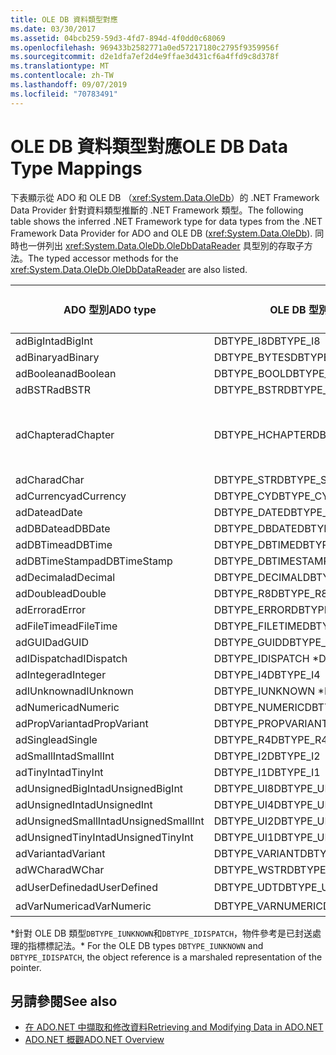 ```yaml
---
title: OLE DB 資料類型對應
ms.date: 03/30/2017
ms.assetid: 04bcb259-59d3-4fd7-894d-4f0dd0c68069
ms.openlocfilehash: 969433b2582771a0ed57217180c2795f9359956f
ms.sourcegitcommit: d2e1dfa7ef2d4e9ffae3d431cf6a4ffd9c8d378f
ms.translationtype: MT
ms.contentlocale: zh-TW
ms.lasthandoff: 09/07/2019
ms.locfileid: "70783491"
---
```

# <a name="ole-db-data-type-mappings"></a><span data-ttu-id="5833b-102">OLE DB 資料類型對應</span><span class="sxs-lookup"><span data-stu-id="5833b-102">OLE DB Data Type Mappings</span></span>
<span data-ttu-id="5833b-103">下表顯示從 ADO 和 OLE DB （<xref:System.Data.OleDb>）的 .NET Framework Data Provider 針對資料類型推斷的 .NET Framework 類型。</span><span class="sxs-lookup"><span data-stu-id="5833b-103">The following table shows the inferred .NET Framework type for data types from the .NET Framework Data Provider for ADO and OLE DB (<xref:System.Data.OleDb>).</span></span> <span data-ttu-id="5833b-104">同時也一併列出 <xref:System.Data.OleDb.OleDbDataReader> 具型別的存取子方法。</span><span class="sxs-lookup"><span data-stu-id="5833b-104">The typed accessor methods for the <xref:System.Data.OleDb.OleDbDataReader> are also listed.</span></span>  
  
|<span data-ttu-id="5833b-105">ADO 型別</span><span class="sxs-lookup"><span data-stu-id="5833b-105">ADO type</span></span>|<span data-ttu-id="5833b-106">OLE DB 型別</span><span class="sxs-lookup"><span data-stu-id="5833b-106">OLE DB type</span></span>|<span data-ttu-id="5833b-107">.NET Framework 類型</span><span class="sxs-lookup"><span data-stu-id="5833b-107">.NET Framework type</span></span>|<span data-ttu-id="5833b-108">.NET Framework 具類型存取子</span><span class="sxs-lookup"><span data-stu-id="5833b-108">.NET Framework typed accessor</span></span>|  
|--------------|-----------------|----------------------------------------------------------------------|--------------------------------------------------------------------------------|  
|<span data-ttu-id="5833b-109">adBigInt</span><span class="sxs-lookup"><span data-stu-id="5833b-109">adBigInt</span></span>|<span data-ttu-id="5833b-110">DBTYPE_I8</span><span class="sxs-lookup"><span data-stu-id="5833b-110">DBTYPE_I8</span></span>|<span data-ttu-id="5833b-111">Int64</span><span class="sxs-lookup"><span data-stu-id="5833b-111">Int64</span></span>|<span data-ttu-id="5833b-112">GetInt64()</span><span class="sxs-lookup"><span data-stu-id="5833b-112">GetInt64()</span></span>|  
|<span data-ttu-id="5833b-113">adBinary</span><span class="sxs-lookup"><span data-stu-id="5833b-113">adBinary</span></span>|<span data-ttu-id="5833b-114">DBTYPE_BYTES</span><span class="sxs-lookup"><span data-stu-id="5833b-114">DBTYPE_BYTES</span></span>|<span data-ttu-id="5833b-115">Byte[]</span><span class="sxs-lookup"><span data-stu-id="5833b-115">Byte[]</span></span>|<span data-ttu-id="5833b-116">GetBytes()</span><span class="sxs-lookup"><span data-stu-id="5833b-116">GetBytes()</span></span>|  
|<span data-ttu-id="5833b-117">adBoolean</span><span class="sxs-lookup"><span data-stu-id="5833b-117">adBoolean</span></span>|<span data-ttu-id="5833b-118">DBTYPE_BOOL</span><span class="sxs-lookup"><span data-stu-id="5833b-118">DBTYPE_BOOL</span></span>|<span data-ttu-id="5833b-119">Boolean</span><span class="sxs-lookup"><span data-stu-id="5833b-119">Boolean</span></span>|<span data-ttu-id="5833b-120">GetBoolean()</span><span class="sxs-lookup"><span data-stu-id="5833b-120">GetBoolean()</span></span>|  
|<span data-ttu-id="5833b-121">adBSTR</span><span class="sxs-lookup"><span data-stu-id="5833b-121">adBSTR</span></span>|<span data-ttu-id="5833b-122">DBTYPE_BSTR</span><span class="sxs-lookup"><span data-stu-id="5833b-122">DBTYPE_BSTR</span></span>|<span data-ttu-id="5833b-123">String</span><span class="sxs-lookup"><span data-stu-id="5833b-123">String</span></span>|<span data-ttu-id="5833b-124">GetString()</span><span class="sxs-lookup"><span data-stu-id="5833b-124">GetString()</span></span>|  
|<span data-ttu-id="5833b-125">adChapter</span><span class="sxs-lookup"><span data-stu-id="5833b-125">adChapter</span></span>|<span data-ttu-id="5833b-126">DBTYPE_HCHAPTER</span><span class="sxs-lookup"><span data-stu-id="5833b-126">DBTYPE_HCHAPTER</span></span>|<span data-ttu-id="5833b-127">透過 `DataReader` 支援。</span><span class="sxs-lookup"><span data-stu-id="5833b-127">Supported through the `DataReader`.</span></span> <span data-ttu-id="5833b-128">請參閱[使用 DataReader 來抓取資料](retrieving-data-using-a-datareader.md)。</span><span class="sxs-lookup"><span data-stu-id="5833b-128">See [Retrieving Data Using a DataReader](retrieving-data-using-a-datareader.md).</span></span>|<span data-ttu-id="5833b-129">GetValue()</span><span class="sxs-lookup"><span data-stu-id="5833b-129">GetValue()</span></span>|  
|<span data-ttu-id="5833b-130">adChar</span><span class="sxs-lookup"><span data-stu-id="5833b-130">adChar</span></span>|<span data-ttu-id="5833b-131">DBTYPE_STR</span><span class="sxs-lookup"><span data-stu-id="5833b-131">DBTYPE_STR</span></span>|<span data-ttu-id="5833b-132">String</span><span class="sxs-lookup"><span data-stu-id="5833b-132">String</span></span>|<span data-ttu-id="5833b-133">GetString()</span><span class="sxs-lookup"><span data-stu-id="5833b-133">GetString()</span></span>|  
|<span data-ttu-id="5833b-134">adCurrency</span><span class="sxs-lookup"><span data-stu-id="5833b-134">adCurrency</span></span>|<span data-ttu-id="5833b-135">DBTYPE_CY</span><span class="sxs-lookup"><span data-stu-id="5833b-135">DBTYPE_CY</span></span>|<span data-ttu-id="5833b-136">Decimal</span><span class="sxs-lookup"><span data-stu-id="5833b-136">Decimal</span></span>|<span data-ttu-id="5833b-137">GetDecimal()</span><span class="sxs-lookup"><span data-stu-id="5833b-137">GetDecimal()</span></span>|  
|<span data-ttu-id="5833b-138">adDate</span><span class="sxs-lookup"><span data-stu-id="5833b-138">adDate</span></span>|<span data-ttu-id="5833b-139">DBTYPE_DATE</span><span class="sxs-lookup"><span data-stu-id="5833b-139">DBTYPE_DATE</span></span>|<span data-ttu-id="5833b-140">DateTime</span><span class="sxs-lookup"><span data-stu-id="5833b-140">DateTime</span></span>|<span data-ttu-id="5833b-141">GetDateTime()</span><span class="sxs-lookup"><span data-stu-id="5833b-141">GetDateTime()</span></span>|  
|<span data-ttu-id="5833b-142">adDBDate</span><span class="sxs-lookup"><span data-stu-id="5833b-142">adDBDate</span></span>|<span data-ttu-id="5833b-143">DBTYPE_DBDATE</span><span class="sxs-lookup"><span data-stu-id="5833b-143">DBTYPE_DBDATE</span></span>|<span data-ttu-id="5833b-144">DateTime</span><span class="sxs-lookup"><span data-stu-id="5833b-144">DateTime</span></span>|<span data-ttu-id="5833b-145">GetDateTime()</span><span class="sxs-lookup"><span data-stu-id="5833b-145">GetDateTime()</span></span>|  
|<span data-ttu-id="5833b-146">adDBTime</span><span class="sxs-lookup"><span data-stu-id="5833b-146">adDBTime</span></span>|<span data-ttu-id="5833b-147">DBTYPE_DBTIME</span><span class="sxs-lookup"><span data-stu-id="5833b-147">DBTYPE_DBTIME</span></span>|<span data-ttu-id="5833b-148">DateTime</span><span class="sxs-lookup"><span data-stu-id="5833b-148">DateTime</span></span>|<span data-ttu-id="5833b-149">GetDateTime()</span><span class="sxs-lookup"><span data-stu-id="5833b-149">GetDateTime()</span></span>|  
|<span data-ttu-id="5833b-150">adDBTimeStamp</span><span class="sxs-lookup"><span data-stu-id="5833b-150">adDBTimeStamp</span></span>|<span data-ttu-id="5833b-151">DBTYPE_DBTIMESTAMP</span><span class="sxs-lookup"><span data-stu-id="5833b-151">DBTYPE_DBTIMESTAMP</span></span>|<span data-ttu-id="5833b-152">DateTime</span><span class="sxs-lookup"><span data-stu-id="5833b-152">DateTime</span></span>|<span data-ttu-id="5833b-153">GetDateTime()</span><span class="sxs-lookup"><span data-stu-id="5833b-153">GetDateTime()</span></span>|  
|<span data-ttu-id="5833b-154">adDecimal</span><span class="sxs-lookup"><span data-stu-id="5833b-154">adDecimal</span></span>|<span data-ttu-id="5833b-155">DBTYPE_DECIMAL</span><span class="sxs-lookup"><span data-stu-id="5833b-155">DBTYPE_DECIMAL</span></span>|<span data-ttu-id="5833b-156">Decimal</span><span class="sxs-lookup"><span data-stu-id="5833b-156">Decimal</span></span>|<span data-ttu-id="5833b-157">GetDecimal()</span><span class="sxs-lookup"><span data-stu-id="5833b-157">GetDecimal()</span></span>|  
|<span data-ttu-id="5833b-158">adDouble</span><span class="sxs-lookup"><span data-stu-id="5833b-158">adDouble</span></span>|<span data-ttu-id="5833b-159">DBTYPE_R8</span><span class="sxs-lookup"><span data-stu-id="5833b-159">DBTYPE_R8</span></span>|<span data-ttu-id="5833b-160">Double</span><span class="sxs-lookup"><span data-stu-id="5833b-160">Double</span></span>|<span data-ttu-id="5833b-161">GetDouble()</span><span class="sxs-lookup"><span data-stu-id="5833b-161">GetDouble()</span></span>|  
|<span data-ttu-id="5833b-162">adError</span><span class="sxs-lookup"><span data-stu-id="5833b-162">adError</span></span>|<span data-ttu-id="5833b-163">DBTYPE_ERROR</span><span class="sxs-lookup"><span data-stu-id="5833b-163">DBTYPE_ERROR</span></span>|<span data-ttu-id="5833b-164">ExternalException</span><span class="sxs-lookup"><span data-stu-id="5833b-164">ExternalException</span></span>|<span data-ttu-id="5833b-165">GetValue()</span><span class="sxs-lookup"><span data-stu-id="5833b-165">GetValue()</span></span>|  
|<span data-ttu-id="5833b-166">adFileTime</span><span class="sxs-lookup"><span data-stu-id="5833b-166">adFileTime</span></span>|<span data-ttu-id="5833b-167">DBTYPE_FILETIME</span><span class="sxs-lookup"><span data-stu-id="5833b-167">DBTYPE_FILETIME</span></span>|<span data-ttu-id="5833b-168">DateTime</span><span class="sxs-lookup"><span data-stu-id="5833b-168">DateTime</span></span>|<span data-ttu-id="5833b-169">GetDateTime()</span><span class="sxs-lookup"><span data-stu-id="5833b-169">GetDateTime()</span></span>|  
|<span data-ttu-id="5833b-170">adGUID</span><span class="sxs-lookup"><span data-stu-id="5833b-170">adGUID</span></span>|<span data-ttu-id="5833b-171">DBTYPE_GUID</span><span class="sxs-lookup"><span data-stu-id="5833b-171">DBTYPE_GUID</span></span>|<span data-ttu-id="5833b-172">Guid</span><span class="sxs-lookup"><span data-stu-id="5833b-172">Guid</span></span>|<span data-ttu-id="5833b-173">GetGuid()</span><span class="sxs-lookup"><span data-stu-id="5833b-173">GetGuid()</span></span>|  
|<span data-ttu-id="5833b-174">adIDispatch</span><span class="sxs-lookup"><span data-stu-id="5833b-174">adIDispatch</span></span>|<span data-ttu-id="5833b-175">DBTYPE_IDISPATCH \*</span><span class="sxs-lookup"><span data-stu-id="5833b-175">DBTYPE_IDISPATCH \*</span></span>|<span data-ttu-id="5833b-176">Object</span><span class="sxs-lookup"><span data-stu-id="5833b-176">Object</span></span>|<span data-ttu-id="5833b-177">GetValue()</span><span class="sxs-lookup"><span data-stu-id="5833b-177">GetValue()</span></span>|  
|<span data-ttu-id="5833b-178">adInteger</span><span class="sxs-lookup"><span data-stu-id="5833b-178">adInteger</span></span>|<span data-ttu-id="5833b-179">DBTYPE_I4</span><span class="sxs-lookup"><span data-stu-id="5833b-179">DBTYPE_I4</span></span>|<span data-ttu-id="5833b-180">Int32</span><span class="sxs-lookup"><span data-stu-id="5833b-180">Int32</span></span>|<span data-ttu-id="5833b-181">GetInt32()</span><span class="sxs-lookup"><span data-stu-id="5833b-181">GetInt32()</span></span>|  
|<span data-ttu-id="5833b-182">adIUnknown</span><span class="sxs-lookup"><span data-stu-id="5833b-182">adIUnknown</span></span>|<span data-ttu-id="5833b-183">DBTYPE_IUNKNOWN \*</span><span class="sxs-lookup"><span data-stu-id="5833b-183">DBTYPE_IUNKNOWN \*</span></span>|<span data-ttu-id="5833b-184">Object</span><span class="sxs-lookup"><span data-stu-id="5833b-184">Object</span></span>|<span data-ttu-id="5833b-185">GetValue()</span><span class="sxs-lookup"><span data-stu-id="5833b-185">GetValue()</span></span>|  
|<span data-ttu-id="5833b-186">adNumeric</span><span class="sxs-lookup"><span data-stu-id="5833b-186">adNumeric</span></span>|<span data-ttu-id="5833b-187">DBTYPE_NUMERIC</span><span class="sxs-lookup"><span data-stu-id="5833b-187">DBTYPE_NUMERIC</span></span>|<span data-ttu-id="5833b-188">Decimal</span><span class="sxs-lookup"><span data-stu-id="5833b-188">Decimal</span></span>|<span data-ttu-id="5833b-189">GetDecimal()</span><span class="sxs-lookup"><span data-stu-id="5833b-189">GetDecimal()</span></span>|  
|<span data-ttu-id="5833b-190">adPropVariant</span><span class="sxs-lookup"><span data-stu-id="5833b-190">adPropVariant</span></span>|<span data-ttu-id="5833b-191">DBTYPE_PROPVARIANT</span><span class="sxs-lookup"><span data-stu-id="5833b-191">DBTYPE_PROPVARIANT</span></span>|<span data-ttu-id="5833b-192">Object</span><span class="sxs-lookup"><span data-stu-id="5833b-192">Object</span></span>|<span data-ttu-id="5833b-193">GetValue()</span><span class="sxs-lookup"><span data-stu-id="5833b-193">GetValue()</span></span>|  
|<span data-ttu-id="5833b-194">adSingle</span><span class="sxs-lookup"><span data-stu-id="5833b-194">adSingle</span></span>|<span data-ttu-id="5833b-195">DBTYPE_R4</span><span class="sxs-lookup"><span data-stu-id="5833b-195">DBTYPE_R4</span></span>|<span data-ttu-id="5833b-196">Single</span><span class="sxs-lookup"><span data-stu-id="5833b-196">Single</span></span>|<span data-ttu-id="5833b-197">GetFloat()</span><span class="sxs-lookup"><span data-stu-id="5833b-197">GetFloat()</span></span>|  
|<span data-ttu-id="5833b-198">adSmallInt</span><span class="sxs-lookup"><span data-stu-id="5833b-198">adSmallInt</span></span>|<span data-ttu-id="5833b-199">DBTYPE_I2</span><span class="sxs-lookup"><span data-stu-id="5833b-199">DBTYPE_I2</span></span>|<span data-ttu-id="5833b-200">Int16</span><span class="sxs-lookup"><span data-stu-id="5833b-200">Int16</span></span>|<span data-ttu-id="5833b-201">GetInt16()</span><span class="sxs-lookup"><span data-stu-id="5833b-201">GetInt16()</span></span>|  
|<span data-ttu-id="5833b-202">adTinyInt</span><span class="sxs-lookup"><span data-stu-id="5833b-202">adTinyInt</span></span>|<span data-ttu-id="5833b-203">DBTYPE_I1</span><span class="sxs-lookup"><span data-stu-id="5833b-203">DBTYPE_I1</span></span>|<span data-ttu-id="5833b-204">Byte</span><span class="sxs-lookup"><span data-stu-id="5833b-204">Byte</span></span>|<span data-ttu-id="5833b-205">GetByte()</span><span class="sxs-lookup"><span data-stu-id="5833b-205">GetByte()</span></span>|  
|<span data-ttu-id="5833b-206">adUnsignedBigInt</span><span class="sxs-lookup"><span data-stu-id="5833b-206">adUnsignedBigInt</span></span>|<span data-ttu-id="5833b-207">DBTYPE_UI8</span><span class="sxs-lookup"><span data-stu-id="5833b-207">DBTYPE_UI8</span></span>|<span data-ttu-id="5833b-208">UInt64</span><span class="sxs-lookup"><span data-stu-id="5833b-208">UInt64</span></span>|<span data-ttu-id="5833b-209">GetValue()</span><span class="sxs-lookup"><span data-stu-id="5833b-209">GetValue()</span></span>|  
|<span data-ttu-id="5833b-210">adUnsignedInt</span><span class="sxs-lookup"><span data-stu-id="5833b-210">adUnsignedInt</span></span>|<span data-ttu-id="5833b-211">DBTYPE_UI4</span><span class="sxs-lookup"><span data-stu-id="5833b-211">DBTYPE_UI4</span></span>|<span data-ttu-id="5833b-212">UInt32</span><span class="sxs-lookup"><span data-stu-id="5833b-212">UInt32</span></span>|<span data-ttu-id="5833b-213">GetValue()</span><span class="sxs-lookup"><span data-stu-id="5833b-213">GetValue()</span></span>|  
|<span data-ttu-id="5833b-214">adUnsignedSmallInt</span><span class="sxs-lookup"><span data-stu-id="5833b-214">adUnsignedSmallInt</span></span>|<span data-ttu-id="5833b-215">DBTYPE_UI2</span><span class="sxs-lookup"><span data-stu-id="5833b-215">DBTYPE_UI2</span></span>|<span data-ttu-id="5833b-216">UInt16</span><span class="sxs-lookup"><span data-stu-id="5833b-216">UInt16</span></span>|<span data-ttu-id="5833b-217">GetValue()</span><span class="sxs-lookup"><span data-stu-id="5833b-217">GetValue()</span></span>|  
|<span data-ttu-id="5833b-218">adUnsignedTinyInt</span><span class="sxs-lookup"><span data-stu-id="5833b-218">adUnsignedTinyInt</span></span>|<span data-ttu-id="5833b-219">DBTYPE_UI1</span><span class="sxs-lookup"><span data-stu-id="5833b-219">DBTYPE_UI1</span></span>|<span data-ttu-id="5833b-220">Byte</span><span class="sxs-lookup"><span data-stu-id="5833b-220">Byte</span></span>|<span data-ttu-id="5833b-221">GetByte()</span><span class="sxs-lookup"><span data-stu-id="5833b-221">GetByte()</span></span>|  
|<span data-ttu-id="5833b-222">adVariant</span><span class="sxs-lookup"><span data-stu-id="5833b-222">adVariant</span></span>|<span data-ttu-id="5833b-223">DBTYPE_VARIANT</span><span class="sxs-lookup"><span data-stu-id="5833b-223">DBTYPE_VARIANT</span></span>|<span data-ttu-id="5833b-224">Object</span><span class="sxs-lookup"><span data-stu-id="5833b-224">Object</span></span>|<span data-ttu-id="5833b-225">GetValue()</span><span class="sxs-lookup"><span data-stu-id="5833b-225">GetValue()</span></span>|  
|<span data-ttu-id="5833b-226">adWChar</span><span class="sxs-lookup"><span data-stu-id="5833b-226">adWChar</span></span>|<span data-ttu-id="5833b-227">DBTYPE_WSTR</span><span class="sxs-lookup"><span data-stu-id="5833b-227">DBTYPE_WSTR</span></span>|<span data-ttu-id="5833b-228">String</span><span class="sxs-lookup"><span data-stu-id="5833b-228">String</span></span>|<span data-ttu-id="5833b-229">GetString()</span><span class="sxs-lookup"><span data-stu-id="5833b-229">GetString()</span></span>|  
|<span data-ttu-id="5833b-230">adUserDefined</span><span class="sxs-lookup"><span data-stu-id="5833b-230">adUserDefined</span></span>|<span data-ttu-id="5833b-231">DBTYPE_UDT</span><span class="sxs-lookup"><span data-stu-id="5833b-231">DBTYPE_UDT</span></span>|<span data-ttu-id="5833b-232">不支援</span><span class="sxs-lookup"><span data-stu-id="5833b-232">not supported</span></span>||  
|<span data-ttu-id="5833b-233">adVarNumeric</span><span class="sxs-lookup"><span data-stu-id="5833b-233">adVarNumeric</span></span>|<span data-ttu-id="5833b-234">DBTYPE_VARNUMERIC</span><span class="sxs-lookup"><span data-stu-id="5833b-234">DBTYPE_VARNUMERIC</span></span>|<span data-ttu-id="5833b-235">不支援</span><span class="sxs-lookup"><span data-stu-id="5833b-235">not supported</span></span>||  
  
 <span data-ttu-id="5833b-236">\*針對 OLE DB 類型`DBTYPE_IUNKNOWN`和`DBTYPE_IDISPATCH`，物件參考是已封送處理的指標標記法。</span><span class="sxs-lookup"><span data-stu-id="5833b-236">\* For the OLE DB types `DBTYPE_IUNKNOWN` and `DBTYPE_IDISPATCH`, the object reference is a marshaled representation of the pointer.</span></span>  
  
## <a name="see-also"></a><span data-ttu-id="5833b-237">另請參閱</span><span class="sxs-lookup"><span data-stu-id="5833b-237">See also</span></span>

- [<span data-ttu-id="5833b-238">在 ADO.NET 中擷取和修改資料</span><span class="sxs-lookup"><span data-stu-id="5833b-238">Retrieving and Modifying Data in ADO.NET</span></span>](retrieving-and-modifying-data.md)
- [<span data-ttu-id="5833b-239">ADO.NET 概觀</span><span class="sxs-lookup"><span data-stu-id="5833b-239">ADO.NET Overview</span></span>](ado-net-overview.md)
